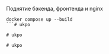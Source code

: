 Поднятие бэкенда, фронтенда и nginx
```
docker compose up --build
```#   u k p o  
 #   u k p o  
 #   u k p o  
 
